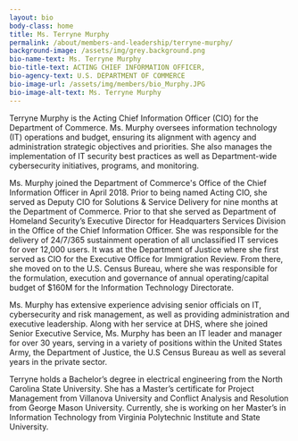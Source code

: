 ```yaml
---
layout: bio
body-class: home
title: Ms. Terryne Murphy
permalink: /about/members-and-leadership/terryne-murphy/
background-image: /assets/img/grey.background.png
bio-name-text: Ms. Terryne Murphy
bio-title-text: ACTING CHIEF INFORMATION OFFICER,
bio-agency-text: U.S. DEPARTMENT OF COMMERCE
bio-image-url: /assets/img/members/bio_Murphy.JPG
bio-image-alt-text: Ms. Terryne Murphy
---
```

Terryne Murphy is the Acting Chief Information Officer (CIO) for the Department of Commerce. Ms. Murphy oversees information technology (IT) operations and budget, ensuring its alignment with agency and administration strategic objectives and priorities. She also manages the
implementation of IT security best practices as well as Department-wide cybersecurity initiatives, programs, and monitoring.
  
Ms. Murphy joined the Department of Commerce's Office of the Chief Information Officer in April 2018. Prior to being named Acting CIO, she
served as Deputy CIO for Solutions & Service Delivery for nine months at the Department of Commerce. Prior to that she served as Department of
Homeland Security’s Executive Director for Headquarters Services Division in the Office of the Chief Information Officer. She was responsible for the delivery of 24/7/365 sustainment operation of all unclassified IT services for over 12,000 users. It was at the Department of
Justice where she first served as CIO for the Executive Office for Immigration Review. From there, she moved on to the U.S. Census Bureau, where she was responsible for the formulation, execution and governance of annual operating/capital budget of $160M for the Information Technology Directorate. 

Ms. Murphy has extensive experience advising senior officials on IT, cybersecurity and risk management, as well as providing administration and
executive leadership. Along with her service at DHS, where she joined Senior Executive Service, Ms. Murphy has been an IT leader and manager
for over 30 years, serving in a variety of positions within the United States Army, the Department of Justice, the U.S Census Bureau as well as several
years in the private sector.

Terryne holds a Bachelor’s degree in electrical engineering from the North Carolina State University. She has a Master’s certificate for Project
Management from Villanova University and Conflict Analysis and Resolution from George Mason University. Currently, she is working on her Master’s in Information Technology from Virginia Polytechnic Institute and State University. 
